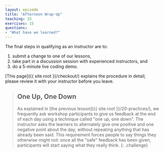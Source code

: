 ```yaml
---
layout: episode
title: "Afternoon Wrap-Up"
teaching: 15
exercises: 15
questions:
- "What have we learned?"
---
```


The final steps in qualifying as an instructor are to:

1.  submit a change to one of our lessons,
2.  take part in a discussion session with experienced instructors, and
3.  do a 5-minute live coding demo.

[This page]({{ site.root }}/checkout/) explains the procedure in
detail; please review it with your instructor before you leave.

> ## One Up, One Down
>
> As explained in [the previous lesson]({{ site.root }}/20-practices/),
> we frequently ask workshop participants to give us feedback at the end
> of each day using a technique called "one up, one down".  The
> instructor asks the learners to alternately give one positive and one
> negative point about the day, without repeating anything that has
> already been said.  This requirement forces people to say things they
> otherwise might not: once all the "safe" feedback has been given,
> participants will start saying what they really think.
{: .challenge}
